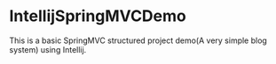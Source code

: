 # IntellijSpringMVCDemo
This is a basic SpringMVC structured project demo(A very simple blog system) using Intellij.
